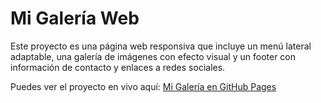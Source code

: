 # Mi Galería Web

Este proyecto es una página web responsiva que incluye un menú lateral adaptable, una galería de imágenes con efecto visual y un footer con información de contacto y enlaces a redes sociales.

Puedes ver el proyecto en vivo aquí: [Mi Galería en GitHub Pages](https://medardos.github.io/animaciones-css/)